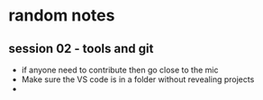 # random notes

## session 02 - tools and git

- if anyone need to contribute then go close to the mic
- Make sure the VS code is in a folder without revealing projects
- 